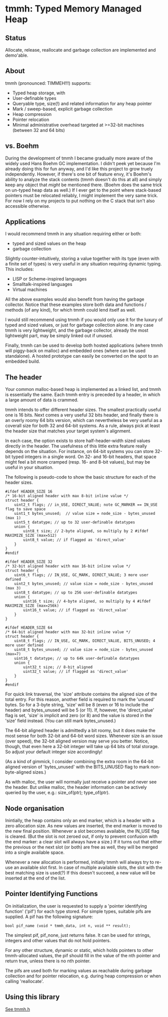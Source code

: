 tmmh: Typed Memory Managed Heap
===============================

Status
------
Allocate, release, reallocate and garbage collection are implemented and demo'able.


About
-----

tmmh (pronounced: TIMMEH!!!) supports:
- Typed heap storage, with
- User-definable types
- Queryable type, size(!) and related information for any heap pointer
- Mark / sweep-based, explicit garbage collection
- Heap compression
- Pointer relocation
- Minimal administrative overhead targeted at >=32-bit machines (between 32 and 64 bits)


vs. Boehm
---------

During the development of tmmh I became gradually more aware of the widely used Hans Boehm GC implementation.
I didn't peek yet because I'm already doing this for fun anyway, and I'd like this project to grow truely independently.
However, if there's one bit of feature envy, it's Boehm's ability to analyze the stack contents (tmmh doesn't do this at all)
and simply keep any object that *might* be mentioned there. (Boehm does the same trick on un-typed heap data as well.)
If I ever get to the point where stack-based pointers must be relocated reliably, I might implement the very same trick.
For now I rely on my projects to put nothing on the C stack that isn't also accessible otherwise.


Applications
------------

I would recommend tmmh in any situation requiring either or both:
- typed and sized values on the heap
- garbage collection

Slightly counter-intuitively, storing a value together with its type (even with a finite set of types) is very useful in any situation requiring dynamic typing. This includes:

- LISP or Scheme-inspired languages
- Smalltalk-inspired languages
- Virtual machines

All the above examples would also benefit from having the garbage collector. Notice that these examples store both data and functions / methods (of any kind), for which tmmh could lend itself as well.

I would still recommend using tmmh if you would only use it for the luxury of typed and sized values, or just for garbage collection alone. In any case tmmh is very lightweight, and the garbage collector, already the most lightweight part, may be simply linked out if unused.

Finally, tmmh can be used to develop both hosted applications (where tmmh will piggy-back on malloc) and embedded ones (where can be used standalone). A hosted prototype can easily be converted on the spot to an embedded build.

The header
----------

Your common malloc-based heap is implemented as a linked list, and tmmh is essentially the same. Each tmmh entry is preceded by a header, in which a large amount of data is crammed.

tmmh intends to offer different header sizes. The smallest practically useful one is 16 bits. Next comes a very useful 32 bits header, and finally there is an overly roomy 64 bits version, which can nevertheless be very useful as a coverall size for both 32 and 64-bit systems. As a rule, always pick at least the header size that matches your target system's alignment.

In each case, the option exists to store half-header-width sized values directly in the header. The usefulness of this little extra feature really depends on the situation. For instance, on 64-bit systems you can store 32-bit typed integers in a single word. On 32- and 16-bit headers, that space might feel a bit more cramped (resp. 16- and 8-bit values), but may be useful in your situation.

The following is pseudo-code to show the basic structure for each of the header sizes.

	#ifdef HEADER_SIZE 16
	/* 16-bit aligned header with max 8-bit inline value */
	struct header {
		uint2_t flags; // in_USE, DIRECT_VALUE; note GC_MARKER == IN_USE flag to save space
		uint1_t bytes_unused;  // value size = node_size - bytes_unused (max 1)
		uint5_t datatype; // up to 32 user-definable datatypes
		union {
			uint8_t size; // 2-byte aligned, so multiply by 2 #ifdef MAXIMIZE_SIZE (max=512)
			uint8_t value; // if flagged as 'direct_value'
		}
	}
	#endif

	#ifdef HEADER_SIZE 32
	/* 32-bit aligned header with max 16-bit inline value */
	struct header {
		uint6_t flags; // IN_USE, GC_MARK, DIRECT_VALUE; 3 more user defined
		uint2_t bytes_unused; // value size = node_size - bytes_unused (max 3)
		uint8_t datatype; // up to 256 user-definable datatypes
		union {
			uint16_t size; // 4-byte aligned, so multiply by 4 #ifdef MAXIMIZE_SIZE (max=256k)
			uint16_t value; // if flagged as 'direct_value'
		}
	}

	#ifdef HEADER_SIZE 64
	/* 64-bit aligned header with max 32-bit inline value */
	struct header {
		uint8_t flags; // IN_USE, GC_MARK, DIRECT_VALUE, BITS_UNUSED; 4 more user defined
		uint8_t bytes_unused; // value size = node_size - bytes_unused (max=7)
		uint16_t datatype; // up to 64k user-definable datatypes
		union {
			uint32_t size; // 8-bit aligned
			uint32_t value; // if flagged as 'direct_value'
		}
	}
	#endif

For quick link traversal, the 'size' attribute contains the aligned size of the total entry. For this reason, another field is required to mark the 'unused' bytes. So for a 3-byte string, 'size' will be 8 (even or 16 to include the header) and bytes_unused will be 5 (or 11). If, however, the 'direct_value' flag is set, 'size' is implicit and zero (or 8) and the value is stored in the 'size' field instead. (You can still mark bytes_unused.)

The 64-bit aligned header is admittedly a bit roomy, but it does make the most sense for both 32-bit and 64-bit word sizes. Whenever size is an issue (over speed), the 32-bit aligned version may serve you better. Notice, though, that even here a 32-bit integer will take up 64 bits of total storage. So adjust your default integer size accordingly!

(As a kind of gimmick, I consider combining the extra room in the 64-bit aligned version of 'bytes_unused' with the BITS_UNUSED flag to mark non-byte-aligned sizes.)

As with malloc, the user will normally just receive a pointer and never see the header. But unlike malloc, the header information can be actively queried by the user, e.g.: size_of(ptr); type_of(ptr).


Node organisation
-----------------

Inintially, the heap contains only an end marker, which is a header with a zero allocation size. As new values are inserted, the end marker is moved to the new final position. Whenever a slot becomes available, the IN_USE flag is cleared. (But the slot is not zeroed out, if only to prevent confusion with the end marker: a clear slot will always have a size.) If it turns out that either the previous or the next slot (or both) are free as well, they will be merged into a single available space.

Whenever a new allocation is performed, initially tmmh will always try to re-use an available slot first. In case of multiple available slots, the slot with the best matching size is used(?) If this doesn't succeed, a new value will be inserted at the end of the list.


Pointer Identifying Functions
-----------------------------

On initialization, the user is requested to supply a 'pointer identifying function' ('pif') for each type stored. For simple types, suitable pifs are supplied. A pif has the following signature:

	bool pif_name (void * tmmh_data, int n, void ** result);

The simplest pif, pif_none, just returns false. It can be used for strings, integers and other values that do not hold pointers.

For any other structure, dynamic or static, which holds pointers to other tmmh-allocated values, the pif should fill in the value of the nth pointer and return true, unless there is no nth pointer.

The pifs are used both for marking values as reachable during garbage collection and for pointer relocation, e.g. during heap compression or when calling 'reallocate'.

Using this library
------------------

[See tmmh.h](tmmh.h)

